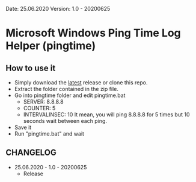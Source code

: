 Date: 25.06.2020
Version: 1.0 - 20200625

# Microsoft Windows Ping Time Log Helper (pingtime)

## How to use it
- Simply download the [latest](https://github.com/cohe1337/pingtime/archive/master.zip)  release or clone this repo.
- Extract the folder contained in the zip file.
- Go into pingtime folder and edit pingtime.bat
  - SERVER: 8.8.8.8
  - COUNTER: 5
  - INTERVALINSEC: 10
It mean, you will ping 8.8.8.8 for 5 times but 10 seconds wait between each ping.
- Save it
- Run "pingtime.bat" and wait

## CHANGELOG
- 25.06.2020 - 1.0 - 20200625
  - Release
